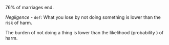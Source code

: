 76% of marriages end.

*Negligence* - `def`: What you lose by not doing something is lower than the risk of harm.

The burden of not doing a thing is lower than the likelihood (probability ) of harm.